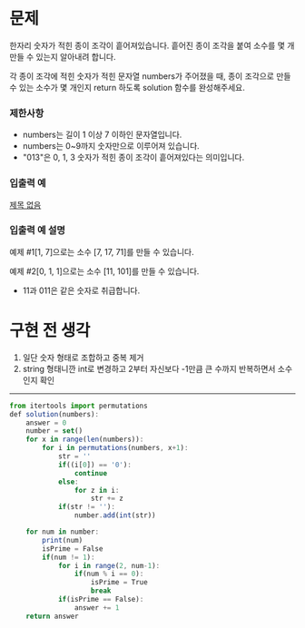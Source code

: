 # 문제

한자리 숫자가 적힌 종이 조각이 흩어져있습니다. 흩어진 종이 조각을 붙여 소수를 몇 개 만들 수 있는지 알아내려 합니다.

각 종이 조각에 적힌 숫자가 적힌 문자열 numbers가 주어졌을 때, 종이 조각으로 만들 수 있는 소수가 몇 개인지 return 하도록 solution 함수를 완성해주세요.

### 제한사항

- numbers는 길이 1 이상 7 이하인 문자열입니다.
- numbers는 0~9까지 숫자만으로 이루어져 있습니다.
- "013"은 0, 1, 3 숫자가 적힌 종이 조각이 흩어져있다는 의미입니다.

### 입출력 예

[제목 없음](https://www.notion.so/6d2fcc1261e24579b17043689c909ac6)

### 입출력 예 설명

예제 #1[1, 7]으로는 소수 [7, 17, 71]를 만들 수 있습니다.

예제 #2[0, 1, 1]으로는 소수 [11, 101]를 만들 수 있습니다.

- 11과 011은 같은 숫자로 취급합니다.

# 구현 전 생각

1. 일단 숫자 형태로 조합하고 중복 제거
2. string 형태니깐 int로 변경하고 2부터 자신보다 -1만큼 큰 수까지 반복하면서 소수인지 확인

---

```jsx
from itertools import permutations
def solution(numbers):
    answer = 0
    number = set()
    for x in range(len(numbers)):
        for i in permutations(numbers, x+1):
            str = ''
            if((i[0]) == '0'):
                continue
            else:
                for z in i:
                    str += z
            if(str != ''):
                number.add(int(str))

    for num in number:
        print(num)
        isPrime = False
        if(num != 1):
            for i in range(2, num-1):
                if(num % i == 0):
                    isPrime = True
                    break
            if(isPrime == False):
                answer += 1
    return answer
```